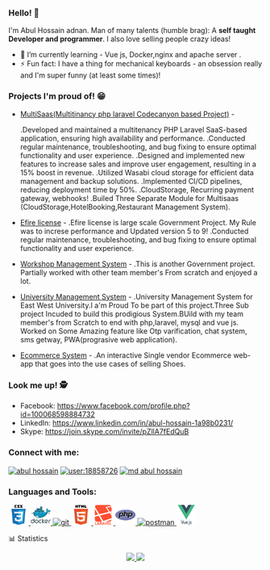 ### Hello! 👋

I'm Abul Hossain adnan. Man of many talents (humble brag): A **self taught Developer and programmer**. I also love selling people crazy ideas!

- 🌱 I’m currently learning -  Vue js, Docker,nginx and apache server .
- ⚡ Fun fact: I have a thing for mechanical keyboards - an obsession really and I'm super funny (at least some times)!

### Projects I'm proud of! 😁
- [MultiSaas(Multitinancy php laravel Codecanyon based Project)](https://multipurposesass.com/) - 

   .Developed and maintained a multitenancy PHP Laravel SaaS-based application, ensuring high availability and performance.
   .Conducted regular maintenance, troubleshooting, and bug fixing to ensure optimal functionality and user experience.
   .Designed and implemented new features to increase sales and improve user engagement, resulting in a 15% boost in revenue.
   .Utilized Wasabi cloud storage for efficient data management and backup solutions.
   .Implemented CI/CD pipelines, reducing deployment time by 50%.
   .CloudStorage, Recurring payment gateway, webhooks!
   .Builed Three Separate Module for Multisaas (CloudStorage,HotelBooking,Restaurant Management System).
   
- [Efire license](http://elicense.viewdemo.xyz) - 
   .Efire license is large scale Government Project. My Rule was to increse performance and Updated version 5 to 9!
   .Conducted regular maintenance, troubleshooting, and bug fixing to ensure optimal functionality and user experience.

- [Workshop Management System](--------) -
   .This is another Government project. Partially worked with other team member's From scratch and enjoyed a lot. 

- [University Management System](--------) - 
   .University Management System for East West University.I a'm Proud To be part of this project.Three Sub project Incuded to build this prodigious 
   System.BUild with my team member's from Scratch to end with php,laravel, mysql and vue js.
   Worked on Some Amazing feature like Otp varification, chat system, sms getway, PWA(prograsive web application).

- [Ecommerce System](https://happyheelbd.com) - 
   .An interactive Single vendor Ecommerce web-app that goes into the use cases of selling Shoes.


### Look me up! 🕵️ 

- Facebook: https://www.facebook.com/profile.php?id=100068598884732
- LinkedIn: https://www.linkedin.com/in/abul-hossain-1a98b0231/
- Skype: https://join.skype.com/invite/pZllA7fEdQuB

<h3 align="left">Connect with me:</h3>
<p align="left">
<a href="https://linkedin.com/in/abul hossain" target="blank"><img align="center" src="https://raw.githubusercontent.com/rahuldkjain/github-profile-readme-generator/master/src/images/icons/Social/linked-in-alt.svg" alt="abul hossain" height="30" width="40" /></a>
<a href="https://stackoverflow.com/users/user:18858726" target="blank"><img align="center" src="https://raw.githubusercontent.com/rahuldkjain/github-profile-readme-generator/master/src/images/icons/Social/stack-overflow.svg" alt="user:18858726" height="30" width="40" /></a>
<a href="https://fb.com/md abul hossain" target="blank"><img align="center" src="https://raw.githubusercontent.com/rahuldkjain/github-profile-readme-generator/master/src/images/icons/Social/facebook.svg" alt="md abul hossain" height="30" width="40" /></a>
</p>

<h3 align="left">Languages and Tools:</h3>
<p align="left"> <a href="https://www.w3schools.com/css/" target="_blank" rel="noreferrer"> <img src="https://raw.githubusercontent.com/devicons/devicon/master/icons/css3/css3-original-wordmark.svg" alt="css3" width="40" height="40"/> </a> <a href="https://www.docker.com/" target="_blank" rel="noreferrer"> <img src="https://raw.githubusercontent.com/devicons/devicon/master/icons/docker/docker-original-wordmark.svg" alt="docker" width="40" height="40"/> </a> <a href="https://git-scm.com/" target="_blank" rel="noreferrer"> <img src="https://www.vectorlogo.zone/logos/git-scm/git-scm-icon.svg" alt="git" width="40" height="40"/> </a> <a href="https://www.w3.org/html/" target="_blank" rel="noreferrer"> <img src="https://raw.githubusercontent.com/devicons/devicon/master/icons/html5/html5-original-wordmark.svg" alt="html5" width="40" height="40"/> </a>  <a href="https://laravel.com/" target="_blank" rel="noreferrer"> <img src="https://raw.githubusercontent.com/devicons/devicon/master/icons/laravel/laravel-plain-wordmark.svg" alt="laravel" width="40" height="40"/> </a> <a href="https://www.mysql.com/" target="_blank" rel="noreferrer">  <a href="https://www.php.net" target="_blank" rel="noreferrer"> <img src="https://raw.githubusercontent.com/devicons/devicon/master/icons/php/php-original.svg" alt="php" width="40" height="40"/> </a> <a href="https://postman.com" target="_blank" rel="noreferrer"> <img src="https://www.vectorlogo.zone/logos/getpostman/getpostman-icon.svg" alt="postman" width="40" height="40"/> </a> <a href="https://vuejs.org/" target="_blank" rel="noreferrer"> <img src="https://raw.githubusercontent.com/devicons/devicon/master/icons/vuejs/vuejs-original-wordmark.svg" alt="vuejs" width="40" height="40"/> </a> </p>
  
📊 Statistics

<p align="center">
<a href="https://github.com/AbulHossain-Adnan">
  <img height="180em" src="https://github-readme-stats-eight-theta.vercel.app/api?username=AbulHossain-Adnan&show_icons=true&theme=gotham&include_all_commits=true&count_private=true"/>
  <img height="180em" src="https://github-readme-stats-eight-theta.vercel.app/api/top-langs/?username=AbulHossain-Adnan&layout=compact&langs_count=8&theme=gotham"/>
</a>
</p>
  
  
<!--   <p>&nbsp;<img align="center" src="https://github-readme-stats.vercel.app/api?username=abulhossain-adnan&show_icons=true&locale=en" alt="abulhossain-adnan" /></p>
  
<p><img  src="https://github-readme-stats.vercel.app/api/top-langs?username=abulhossain-adnan&show_icons=true&locale=en&layout=compact" alt="abulhossain-adnan" /></p>
 -->


<!-- <p><img align="center" src="https://github-readme-streak-stats.herokuapp.com/?user=abulhossain-adnan&" alt="abulhossain-adnan" /></p> -->

